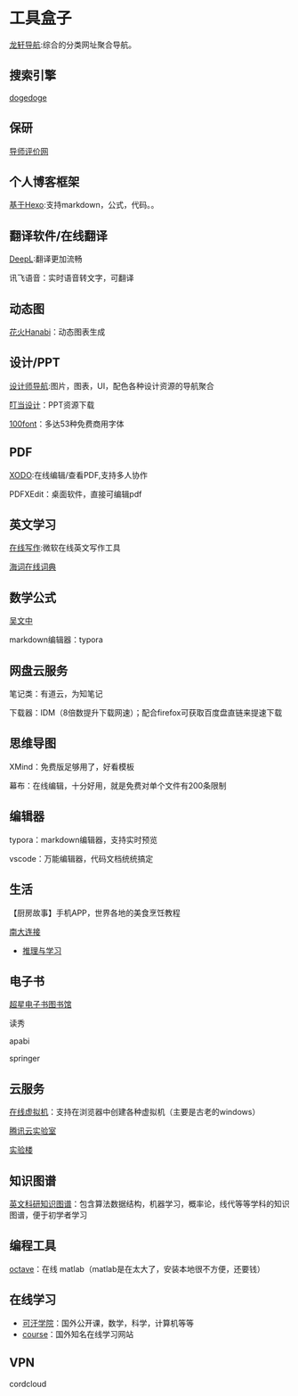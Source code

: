 # 工具盒子

[龙轩导航](http://ilxdh.com/):综合的分类网址聚合导航。

## 搜索引擎

[dogedoge](https://www.dogedoge.com/)

## 保研

[导师评价网](https://www.mysupervisor.org/)

## 个人博客框架

[基于Hexo](https://xaoxuu.com/wiki/volantis/):支持markdown，公式，代码。。

## 翻译软件/在线翻译

[DeepL](https://www.deepl.com/translator):翻译更加流畅

讯飞语音：实时语音转文字，可翻译

## 动态图

[花火Hanabi](http://hanabi.data-viz.cn/index)：动态图表生成

## 设计/PPT

[设计师导航](http://www.mfchange.cn/index.html):图片，图表，UI，配色各种设计资源的导航聚合

[叮当设计](http://www.dingdangsheji.com/)：PPT资源下载

[100font](https://www.100font.com/)：多达53种免费商用字体

## PDF

[XODO](https://www.xodo.com/):在线编辑/查看PDF,支持多人协作

PDFXEdit：桌面软件，直接可编辑pdf

## 英文学习

[在线写作](https://aimwriting.mtutor.engkoo.com/):微软在线英文写作工具

[海词在线词典](http://dict.cn/)

## 数学公式

[吴文中](https://latex.91maths.com/)

markdown编辑器：typora

## 网盘云服务

笔记类：有道云，为知笔记

下载器：IDM（8倍数提升下载网速）；配合firefox可获取百度盘直链来提速下载

## 思维导图

XMind：免费版足够用了，好看模板

幕布：在线编辑，十分好用，就是免费对单个文件有200条限制

## 编辑器

typora：markdown编辑器，支持实时预览

vscode：万能编辑器，代码文档统统搞定

## 生活

【厨房故事】手机APP，世界各地的美食烹饪教程

[南大连接](https://cs.nju.edu.cn/c7/de/c1656a51166/page.htm)

+ [推理与学习](https://cs.nju.edu.cn/rl/index.htm)

## 电子书

[超星电子书图书馆](http://book.chaoxing.com/)

读秀

apabi

springer

## 云服务

[在线虚拟机](https://copy.sh/v86/)：支持在浏览器中创建各种虚拟机（主要是古老的windows）

[腾讯云实验室](https://cloud.tencent.com/developer/labs/gallery)

[实验楼](https://www.shiyanlou.com/courses/1)

## 知识图谱

[英文科研知识图谱](https://metacademy.org/)：包含算法数据结构，机器学习，概率论，线代等等学科的知识图谱，便于初学者学习

## 编程工具

[octave](http://octave-online.net/)：在线 matlab（matlab是在太大了，安装本地很不方便，还要钱）

## 在线学习

+ [可汗学院](https://www.khanacademy.org/)：国外公开课，数学，科学，计算机等等
+ [course](https://www.coursera.org/)：国外知名在线学习网站

## VPN

cordcloud